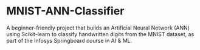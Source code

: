 # MNIST-ANN-Classifier
A beginner-friendly project that builds an Artificial Neural Network (ANN) using Scikit-learn to classify handwritten digits from the MNIST dataset, as part of the Infosys Springboard  course in AI &amp; ML.
